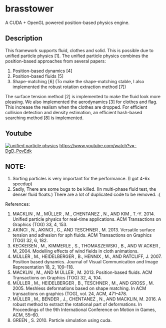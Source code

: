 # brasstower
A CUDA + OpenGL powered position-based physics engine.

## Description
This framework supports fluid, clothes and solid.
This is possible due to unified particle physics [1].
The unified particle physics combines the position-based approaches from several papers:
1. Position-based dynamics [4]
2. Position-based fluids [5]
3. Shape-matching [6] (To make the shape-matching stable, I also implemented the robust rotation extraction method [7])

The surface tension method [2] is implemented to make the fluid look more pleasing.
We also implemented the aerodynamics [3] for clothes and flag. This increase the realism when the clothes are dropped.
For efficient collision detection and density estimation, an efficient hash-based searching method [8] is implemented.

## Youtube
[![unified particle physics](http://jamorn.me/pics/upp_large..jpg)](https://www.youtube.com/watch?v=-DgD_PovEdk)
https://www.youtube.com/watch?v=-DgD_PovEdk

## NOTE:
1. Sorting particles is very important for the performance. (I got 4-6x speedup)
2. Sadly, There are some bugs to be killed. (In multi-phase fluid test, the denser fluid floats.) There are a lot of duplicated code to be removed. :(

References:
1. MACKLIN , M., MÜLLER , M., CHENTANEZ , N., AND KIM , T.-Y. 2014. Unified particle physics for real-time applications. ACM Transactions on Graphics (TOG) 33, 4, 153.
2. AKINCI , N., AKINCI , G., AND TESCHNER , M. 2013. Versatile surface tension and adhesion for sph fluids. ACM Transactions
on Graphics (TOG) 32, 6, 182.
3. KECKEISEN , M., KIMMERLE , S., THOMASZEWSKI , B., AND W ACKER , M. 2004. Modelling effects of wind fields in cloth
animations.
4. MÜLLER , M., HEIDELBERGER , B., HENNIX , M., AND RATCLIFF, J. 2007. Position based dynamics. Journal of Visual
Communication and Image Representation 18, 2, 109–118.
5. MACKLIN , M., AND M ÜLLER , M. 2013. Position-based fluids. ACM Transactions on Graphics (TOG) 32, 4, 104.
6. MÜLLER , M., HEIDELBERGER , B., TESCHNER , M., AND GROSS , M. 2005. Meshless deformations based on shape matching. In ACM transactions on graphics (TOG), vol. 24, ACM, 471–478.
7. MÜLLER , M., BENDER , J., CHENTANEZ , N., AND MACKLIN, M. 2016. A robust method to extract the rotational part of deformations. In Proceedings of the 9th International Conference on Motion in Games, ACM, 55–60.
8. GREEN , S. 2010. Particle simulation using cuda.

